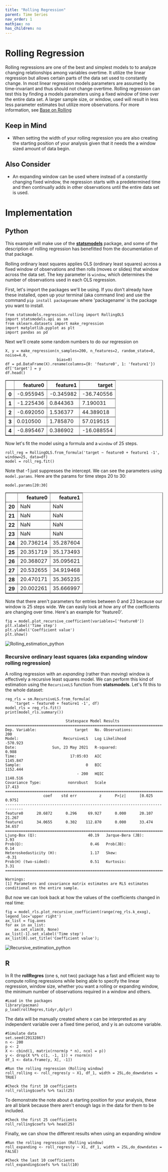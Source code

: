 ```yaml
---
title: "Rolling Regression"
parent: Time Series
nav_order: 1
mathjax: no
has_children: no
---
```


# Rolling Regression

Rolling regressions are one of the best and simplest models to to analyze changing relationships among variables overtime. It utilize the linear regression but allows certain parts of the data set used to constantly change. In most linear regression models parameters are assumed to be time-invariant and thus should not change overtime. Rolling regression can test this by finding a models parameters using a fixed window of time over the entire data set. A larger sample size, or window, used will result in less less parameter estimates but utilize more observations. For more information, see [Base on Rolling](https://factorpad.com/fin/glossary/rolling-regression.html#:~:text=Rolling%20Regression%20is%20an%20analysis,generated%20from%20a%20linear%20regression.&text=For%20context%2C%20recall%20that%20measures,in%20Finance%20change%20over%20time.)

## Keep in Mind
- When setting the width of your rolling regression you are also creating the starting position of your analysis given that it needs the a window sized amount of data begin.

## Also Consider
- An expanding window can be used where instead of a constantly changing fixed window, the regression starts with a predetermined time and then continually adds in other observations until the entire data set is used.


# Implementation

## Python

This example will make use of the [**statsmodels**](https://www.statsmodels.org/stable/index.html) package, and some of the description of rolling regression has benefitted from the documentation of that package.

Rolling ordinary least squares applies OLS (ordinary least squares) across a fixed window of observations and then rolls (moves or slides) that window across the data set. The key parameter is `window`, which determines the number of observations used in each OLS regression.

First, let's import the packages we'll be using. If you don't already have these installed, open up your terminal (aka command line) and use the command `pip install packagename` where 'packagename' is the package you want to install.


```python?example=rolling
from statsmodels.regression.rolling import RollingOLS
import statsmodels.api as sm
from sklearn.datasets import make_regression
import matplotlib.pyplot as plt
import pandas as pd
```

Next we'll create some random numbers to do our regression on



```python?example=rolling
X, y = make_regression(n_samples=200, n_features=2, random_state=0, noise=4.0,
                       bias=0)
df = pd.DataFrame(X).rename(columns={0: 'feature0', 1: 'feature1'})
df['target'] = y
df.head()
```

<div>
<table border="1" class="dataframe">
  <thead>
    <tr style="text-align: right;">
      <th></th>
      <th>feature0</th>
      <th>feature1</th>
      <th>target</th>
    </tr>
  </thead>
  <tbody>
    <tr>
      <th>0</th>
      <td>-0.955945</td>
      <td>-0.345982</td>
      <td>-36.740556</td>
    </tr>
    <tr>
      <th>1</th>
      <td>-1.225436</td>
      <td>0.844363</td>
      <td>7.190031</td>
    </tr>
    <tr>
      <th>2</th>
      <td>-0.692050</td>
      <td>1.536377</td>
      <td>44.389018</td>
    </tr>
    <tr>
      <th>3</th>
      <td>0.010500</td>
      <td>1.785870</td>
      <td>57.019515</td>
    </tr>
    <tr>
      <th>4</th>
      <td>-0.895467</td>
      <td>0.386902</td>
      <td>-16.088554</td>
    </tr>
  </tbody>
</table>
</div>



Now let's fit the model using a formula and a `window` of 25 steps.


```python?example=rolling
roll_reg = RollingOLS.from_formula('target ~ feature0 + feature1 -1', window=25, data=df)
model = roll_reg.fit()
```

Note that -1 just suppresses the intercept. We can see the parameters using `model.params`. Here are the params for time steps 20 to 30:


```python?example=rolling
model.params[20:30]
```




<div>
<table border="1" class="dataframe">
  <thead>
    <tr style="text-align: right;">
      <th></th>
      <th>feature0</th>
      <th>feature1</th>
    </tr>
  </thead>
  <tbody>
    <tr>
      <th>20</th>
      <td>NaN</td>
      <td>NaN</td>
    </tr>
    <tr>
      <th>21</th>
      <td>NaN</td>
      <td>NaN</td>
    </tr>
    <tr>
      <th>22</th>
      <td>NaN</td>
      <td>NaN</td>
    </tr>
    <tr>
      <th>23</th>
      <td>NaN</td>
      <td>NaN</td>
    </tr>
    <tr>
      <th>24</th>
      <td>20.736214</td>
      <td>35.287604</td>
    </tr>
    <tr>
      <th>25</th>
      <td>20.351719</td>
      <td>35.173493</td>
    </tr>
    <tr>
      <th>26</th>
      <td>20.368027</td>
      <td>35.095621</td>
    </tr>
    <tr>
      <th>27</th>
      <td>20.532655</td>
      <td>34.919468</td>
    </tr>
    <tr>
      <th>28</th>
      <td>20.470171</td>
      <td>35.365235</td>
    </tr>
    <tr>
      <th>29</th>
      <td>20.002261</td>
      <td>35.666997</td>
    </tr>
  </tbody>
</table>
</div>



Note that there aren't parameters for entries between 0 and 23 because our window is 25 steps wide. We can easily look at how any of the coefficients are changing over time. Here's an example for 'feature0'.



```python?example=rolling
fig = model.plot_recursive_coefficient(variables=['feature0'])
plt.xlabel('Time step')
plt.ylabel('Coefficient value')
plt.show()
```


![Rolling_estimation_python](Images/py_rolling_estimation.png)


### Recursive ordinary least squares (aka expanding window rolling regression)

A rolling regression with an *expanding* (rather than *moving*) window is effectively a recursive least squares model. We can perform this kind of estimation using the `RecursiveLS` function from **statsmodels**. Let's fit this to the whole dataset:


```python?example=rolling
reg_rls = sm.RecursiveLS.from_formula(
    'target ~ feature0 + feature1 -1', df)
model_rls = reg_rls.fit()
print(model_rls.summary())
```

                               Statespace Model Results                           
    ==============================================================================
    Dep. Variable:                 target   No. Observations:                  200
    Model:                    RecursiveLS   Log Likelihood                -570.923
    Date:                Sun, 23 May 2021   R-squared:                       0.988
    Time:                        17:05:03   AIC                           1145.847
    Sample:                             0   BIC                           1152.444
                                    - 200   HQIC                          1148.516
    Covariance Type:            nonrobust   Scale                           17.413
    ==============================================================================
                     coef    std err          z      P>|z|      [0.025      0.975]
    ------------------------------------------------------------------------------
    feature0      20.6872      0.296     69.927      0.000      20.107      21.267
    feature1      34.0655      0.302    112.870      0.000      33.474      34.657
    ===================================================================================
    Ljung-Box (Q):                       40.19   Jarque-Bera (JB):                 3.93
    Prob(Q):                              0.46   Prob(JB):                         0.14
    Heteroskedasticity (H):               1.17   Skew:                            -0.31
    Prob(H) (two-sided):                  0.51   Kurtosis:                         3.31
    ===================================================================================
    
    Warnings:
    [1] Parameters and covariance matrix estimates are RLS estimates conditional on the entire sample.


But now we can look back at how the values of the coefficients changed in real time:


```python?example=rolling
fig = model_rls.plot_recursive_coefficient(range(reg_rls.k_exog), legend_loc='upper right')
ax_list = fig.axes
for ax in ax_list:
    ax.set_xlim(0, None)
ax_list[-1].set_xlabel('Time step')
ax_list[0].set_title('Coefficient value');
```


![Recursive_estimation_python](Images/py_recursive.png)

## R

In R the **rollRegres** (one s, not two) package has a fast and efficient way to compute rolling regressions while being able to specify the linear regression, window size, whether you want a rolling or expanding window, the minimum number of observations required in a window and others.

```r?example=roll_regress
#Load in the packages
library(pacman)
p_load(rollRegres,tidyr,dplyr)
```

The data will be manually created where x can be interpreted as any independent variable over a fixed time period, and y is an outcome variable.
```r?example=roll_regress
#Simulate data
set.seed(29132867)
n <- 200
p <- 2
X <- cbind(1, matrix(rnorm(p * n), ncol = p))
y <- drop(X %*% c(1, -1, 1)) + rnorm(n)
df_1 <- data.frame(y, X[, -1])

#Run the rolling regression (Rolling window)
roll_rolling <- roll_regres(y ~ X1, df_1, width = 25L,do_downdates = TRUE)

#Check the first 10 coefficients
roll_rolling$coefs %>% tail(25)
```


To demonstrate the note about a starting position for your analysis, these are all blank because there aren't enough lags in the data for them to be included.

```?example=roll_regress
#Check the first 25 coefficients
roll_rolling$coefs %>% head(25)
```

Finally, we can show the different results when using an expanding window

```?example=roll_regress
#Run the rolling regression (Rolling window)
roll_expanding <- roll_regres(y ~ X1, df_1, width = 25L,do_downdates = FALSE)

#Check the last 10 coefficients
roll_expanding$coefs %>% tail(10)
```



